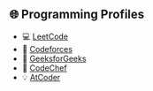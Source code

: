 ## 🌐 Programming Profiles

- 💻 [LeetCode](https://leetcode.com/Dupta)
- 🔢 [Codeforces](https://codeforces.com/profile/Koda4u)
- 🧠 [GeeksforGeeks](https://auth.geeksforgeeks.org/user/divyanshg49rj)
- 🧩 [CodeChef](https://www.codechef.com/users/king6170)
- 💡 [AtCoder](https://atcoder.jp/users/Divyansh06)
